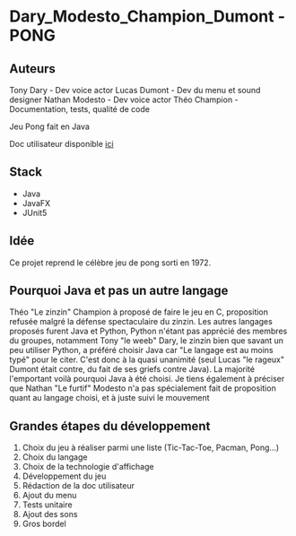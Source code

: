 # Dary_Modesto_Champion_Dumont - PONG

## Auteurs
Tony Dary - Dev voice actor
Lucas Dumont - Dev du menu et sound designer
Nathan Modesto - Dev voice actor
Théo Champion - Documentation, tests, qualité de code

Jeu Pong fait en Java

Doc utilisateur disponible [ici](https://github.com/CoursIUTAmiens2023/Dary_Modesto_Champion_Dumont/blob/main/doc_utilisateur.md)

## Stack
* Java
* JavaFX
* JUnit5

## Idée
Ce projet reprend le célèbre jeu de pong sorti en 1972.

## Pourquoi Java et pas un autre langage
Théo "Le zinzin" Champion à proposé de faire le jeu en C, proposition refusée malgré la défense spectaculaire du zinzin.
Les autres langages proposés furent Java et Python, Python n'étant pas apprécié des membres du groupes, notamment Tony "le weeb" Dary, le zinzin bien que savant un peu utiliser Python, a préféré choisir Java car "Le langage est au moins typé" pour le citer.
C'est donc à la quasi unanimité (seul Lucas "le rageux" Dumont était contre, du fait de ses griefs contre Java). La majorité l'emportant voilà pourquoi Java à été choisi.
Je tiens également à préciser que Nathan "Le furtif" Modesto n'a pas spécialement fait de proposition quant au langage choisi, et à juste suivi le mouvement

## Grandes étapes du développement

1. Choix du jeu à réaliser parmi une liste (Tic-Tac-Toe, Pacman, Pong...)
2. Choix du langage
3. Choix de la technologie d'affichage
4. Développement du jeu
5. Rédaction de la doc utilisateur
6. Ajout du menu
7. Tests unitaire
8. Ajout des sons
9. Gros bordel
